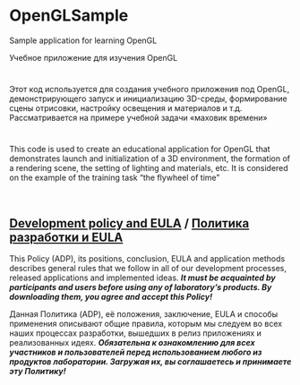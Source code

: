 ﻿# OpenGLSample


Sample application for learning OpenGL

Учебное приложение для изучения OpenGL


#

Этот код используется для создания учебного приложения под OpenGL, демонстрирующего запуск и инициализацию 3D-среды,
формирование сцены отрисовки, настройку освещения и материалов и т.д. Рассматривается на примере учебной задачи
«маховик времени»

#

This code is used to create an educational application for OpenGL that demonstrates launch and initialization
of a 3D environment, the formation of a rendering scene, the setting of lighting and materials, etc.
It is considered on the example of the training task “the flywheel of time”

&nbsp;



## [Development policy and EULA](https://adslbarxatov.github.io/ADP) / [Политика разработки и EULA](https://adslbarxatov.github.io/ADP/ru)

This Policy (ADP), its positions, conclusion, EULA and application methods
describes general rules that we follow in all of our development processes, released applications and implemented ideas.
***It must be acquainted by participants and users before using any of laboratory’s products.
By downloading them, you agree and accept this Policy!***

Данная Политика (ADP), её положения, заключение, EULA и способы применения
описывают общие правила, которым мы следуем во всех наших процессах разработки, вышедших в релиз приложениях
и реализованных идеях.
***Обязательна к ознакомлению для всех участников и пользователей перед использованием любого из продуктов лаборатории.
Загружая их, вы соглашаетесь и принимаете эту Политику!***
